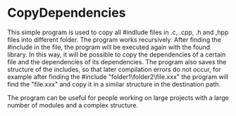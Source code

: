 # CopyDependencies
This simple program is used to copy all #indlude files in .c, .cpp, .h and ,hpp files into different folder. 
The program works recursively. After finding the #include in the file, the program will be executed again with the found library. In this way, it will be possible to copy the dependencies of a certain file and the dependencies of its dependencies.  The program also saves the structure of the includes, so that later compilation errors do not occur, for example after finding the #include "folder1\folder2\file.xxx" the program will find the "file.xxx" and copy it in a similar structure in the destination path.

The program can be useful for people working on large projects with a large number of modules and a complex structure. 




